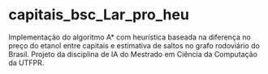 # capitais_bsc_Lar_pro_heu
Implementação do algoritmo A* com heurística baseada na diferença no preço do etanol entre capitais e estimativa de saltos no grafo rodoviário do Brasil. Projeto da disciplina de IA do Mestrado em Ciência da Computação da UTFPR.
